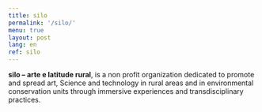 ```yaml
---
title: silo
permalink: '/silo/'
menu: true
layout: post
lang: en
ref: silo
---
```

**silo – arte e latitude rural**, is a non profit organization dedicated to promote and spread art, Science and technology in rural areas and in environmental conservation units through immersive experiences and transdisciplinary practices.
